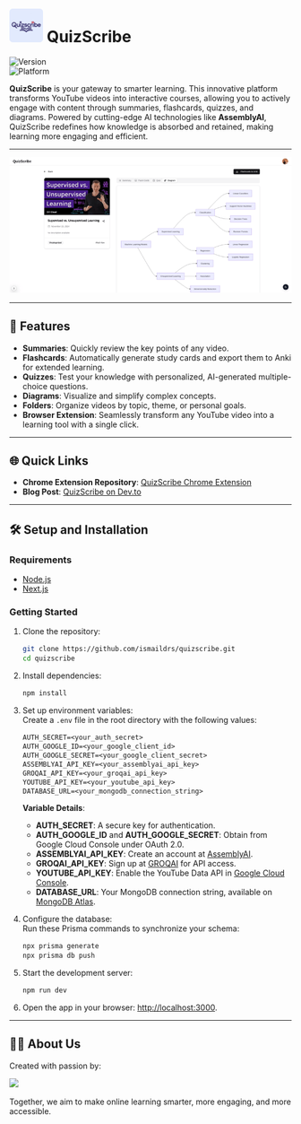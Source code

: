 # <img src="public/logo.png" alt="QuizScribe Logo" width="60" height="60"/> QuizScribe  
![Version](https://img.shields.io/badge/Version-1.0-blue)  
![Platform](https://img.shields.io/badge/Platform-Web%20%26%20Extension-green)

**QuizScribe** is your gateway to smarter learning. This innovative platform transforms YouTube videos into interactive courses, allowing you to actively engage with content through summaries, flashcards, quizzes, and diagrams. Powered by cutting-edge AI technologies like **AssemblyAI**, QuizScribe redefines how knowledge is absorbed and retained, making learning more engaging and efficient.

---
![QuizScribe Preview](public/quizscribe-preview.png)

---
## 🚀 **Features**
- **Summaries**: Quickly review the key points of any video.
- **Flashcards**: Automatically generate study cards and export them to Anki for extended learning.  
- **Quizzes**: Test your knowledge with personalized, AI-generated multiple-choice questions.  
- **Diagrams**: Visualize and simplify complex concepts.  
- **Folders**: Organize videos by topic, theme, or personal goals.  
- **Browser Extension**: Seamlessly transform any YouTube video into a learning tool with a single click.

---
## 🌐 **Quick Links**
- **Chrome Extension Repository**: [QuizScribe Chrome Extension](https://github.com/ismaildrs/quizscribe-extention)  
- **Blog Post**: [QuizScribe on Dev.to](https://dev.to/ismail_drissi_32520264908/quizscribe-turning-youtube-videos-into-interactive-learning-tools-4l7g)

---
## 🛠️ **Setup and Installation**
### Requirements
- [Node.js](https://nodejs.org/en/)  
- [Next.js](https://nextjs.org/)

### Getting Started
1. Clone the repository:  
   ```bash
   git clone https://github.com/ismaildrs/quizscribe.git
   cd quizscribe
   ```
2. Install dependencies:  
   ```bash
   npm install
   ```
3. Set up environment variables:  
   Create a `.env` file in the root directory with the following values:  
   ```
   AUTH_SECRET=<your_auth_secret>
   AUTH_GOOGLE_ID=<your_google_client_id>
   AUTH_GOOGLE_SECRET=<your_google_client_secret>
   ASSEMBLYAI_API_KEY=<your_assemblyai_api_key>
   GROQAI_API_KEY=<your_groqai_api_key>
   YOUTUBE_API_KEY=<your_youtube_api_key>
   DATABASE_URL=<your_mongodb_connection_string>
   ```
   **Variable Details**:
   - **AUTH_SECRET**: A secure key for authentication.
   - **AUTH_GOOGLE_ID** and **AUTH_GOOGLE_SECRET**: Obtain from Google Cloud Console under OAuth 2.0.
   - **ASSEMBLYAI_API_KEY**: Create an account at [AssemblyAI](https://www.assemblyai.com/).
   - **GROQAI_API_KEY**: Sign up at [GROQAI](https://console.groq.com/keys) for API access.
   - **YOUTUBE_API_KEY**: Enable the YouTube Data API in [Google Cloud Console](https://console.cloud.google.com/).
   - **DATABASE_URL**: Your MongoDB connection string, available on [MongoDB Atlas](https://www.mongodb.com/atlas/database).

4. Configure the database:  
   Run these Prisma commands to synchronize your schema:  
   ```bash
   npx prisma generate
   npx prisma db push
   ```
5. Start the development server:  
   ```bash
   npm run dev
   ```
6. Open the app in your browser: [http://localhost:3000](http://localhost:3000).

---
## 🧑‍💻 **About Us**
Created with passion by:  

<a href="https://github.com/ismaildrs/quizscribe/graphs/contributors">
  <img src="https://contrib.rocks/image?repo=ismaildrs/quizscribe" />
</a>

Together, we aim to make online learning smarter, more engaging, and more accessible.
